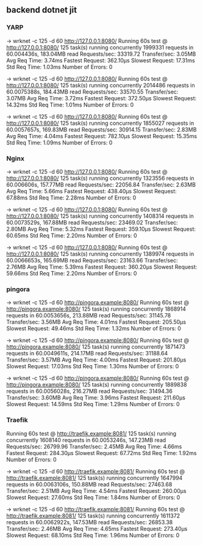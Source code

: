 backend dotnet jit
---

### YARP
→ wrknet -c 125 -d 60 http://127.0.0.1:8080/
Running 60s test @ http://127.0.0.1:8080/
  125 task(s) running concurrently
1999331 requests in 60.004436s, 183.04MB read
Requests/sec:           33319.72
Transfer/sec:           3.05MB
Avg Req Time:           3.74ms
Fastest Request:        362.10µs
Slowest Request:        17.31ms
Std Req Time:           1.03ms
Number of Errors:       0

→ wrknet -c 125 -d 60 http://127.0.0.1:8080/
Running 60s test @ http://127.0.0.1:8080/
  125 task(s) running concurrently
2014486 requests in 60.0075388s, 184.43MB read
Requests/sec:           33570.55
Transfer/sec:           3.07MB
Avg Req Time:           3.72ms
Fastest Request:        372.50µs
Slowest Request:        14.32ms
Std Req Time:           1.01ms
Number of Errors:       0

→ wrknet -c 125 -d 60 http://127.0.0.1:8080/
Running 60s test @ http://127.0.0.1:8080/
  125 task(s) running concurrently
1855027 requests in 60.0057657s, 169.83MB read
Requests/sec:           30914.15
Transfer/sec:           2.83MB
Avg Req Time:           4.04ms
Fastest Request:        782.10µs
Slowest Request:        15.35ms
Std Req Time:           1.09ms
Number of Errors:       0

### Nginx
→ wrknet -c 125 -d 60 http://127.0.0.1:8080/
Running 60s test @ http://127.0.0.1:8080/
  125 task(s) running concurrently
1323556 requests in 60.006606s, 157.77MB read
Requests/sec:           22056.84
Transfer/sec:           2.63MB
Avg Req Time:           5.66ms
Fastest Request:        438.40µs
Slowest Request:        67.88ms
Std Req Time:           2.28ms
Number of Errors:       0

→ wrknet -c 125 -d 60 http://127.0.0.1:8080/
Running 60s test @ http://127.0.0.1:8080/
  125 task(s) running concurrently
1408314 requests in 60.0073529s, 167.88MB read
Requests/sec:           23469.02
Transfer/sec:           2.80MB
Avg Req Time:           5.32ms
Fastest Request:        359.10µs
Slowest Request:        60.65ms
Std Req Time:           2.20ms
Number of Errors:       0

→ wrknet -c 125 -d 60 http://127.0.0.1:8080/
Running 60s test @ http://127.0.0.1:8080/
  125 task(s) running concurrently
1389974 requests in 60.0066653s, 165.69MB read
Requests/sec:           23163.66
Transfer/sec:           2.76MB
Avg Req Time:           5.39ms
Fastest Request:        360.20µs
Slowest Request:        59.66ms
Std Req Time:           2.20ms
Number of Errors:       0

### pingora
→ wrknet -c 125 -d 60 http://pingora.example:8080/
Running 60s test @ http://pingora.example:8080/
  125 task(s) running concurrently
1868914 requests in 60.0053656s, 213.88MB read
Requests/sec:           31145.78
Transfer/sec:           3.56MB
Avg Req Time:           4.01ms
Fastest Request:        205.50µs
Slowest Request:        49.46ms
Std Req Time:           1.32ms
Number of Errors:       0

→ wrknet -c 125 -d 60 http://pingora.example:8080/
Running 60s test @ http://pingora.example:8080/
  125 task(s) running concurrently
1871473 requests in 60.0049611s, 214.17MB read
Requests/sec:           31188.64
Transfer/sec:           3.57MB
Avg Req Time:           4.00ms
Fastest Request:        201.80µs
Slowest Request:        17.03ms
Std Req Time:           1.30ms
Number of Errors:       0

→ wrknet -c 125 -d 60 http://pingora.example:8080/
Running 60s test @ http://pingora.example:8080/
  125 task(s) running concurrently
1889838 requests in 60.0056028s, 216.27MB read
Requests/sec:           31494.36
Transfer/sec:           3.60MB
Avg Req Time:           3.96ms
Fastest Request:        211.60µs
Slowest Request:        14.59ms
Std Req Time:           1.29ms
Number of Errors:       0

### Traefik
Running 60s test @ http://traefik.example:8081/
  125 task(s) running concurrently
1608140 requests in 60.0053246s, 147.23MB read
Requests/sec:           26799.96
Transfer/sec:           2.45MB
Avg Req Time:           4.66ms
Fastest Request:        284.30µs
Slowest Request:        67.72ms
Std Req Time:           1.92ms
Number of Errors:       0

→ wrknet -c 125 -d 60 http://traefik.example:8081/
Running 60s test @ http://traefik.example:8081/
  125 task(s) running concurrently
1647994 requests in 60.0063106s, 150.88MB read
Requests/sec:           27463.68
Transfer/sec:           2.51MB
Avg Req Time:           4.54ms
Fastest Request:        260.00µs
Slowest Request:        27.60ms
Std Req Time:           1.84ms
Number of Errors:       0

→ wrknet -c 125 -d 60 http://traefik.example:8081/
Running 60s test @ http://traefik.example:8081/
  125 task(s) running concurrently
1611372 requests in 60.0062922s, 147.53MB read
Requests/sec:           26853.38
Transfer/sec:           2.46MB
Avg Req Time:           4.65ms
Fastest Request:        273.40µs
Slowest Request:        68.10ms
Std Req Time:           1.96ms
Number of Errors:       0
